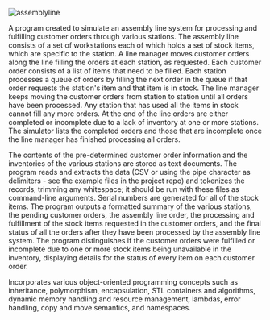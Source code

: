 ![assemblyline](https://github.com/user-attachments/assets/3a9818c5-8486-4b5b-bdb8-25a62685f363)


A program created to simulate an assembly line system for processing and fulfilling customer orders through various stations. The assembly line consists of a set of workstations each of which holds a set of stock items, which are specific to the station. A line manager moves customer orders along the line filling the orders at each station, as requested. Each customer order consists of a list of items that need to be filled. Each station processes a queue of orders by filling the next order in the queue if that order requests the station's item and that item is in stock. The line manager keeps moving the customer orders from station to station until all orders have been processed. Any station that has used all the items in stock cannot fill any more orders. At the end of the line orders are either completed or incomplete due to a lack of inventory at one or more stations. The simulator lists the completed orders and those that are incomplete once the line manager has finished processing all orders.

The contents of the pre-determined customer order information and the inventories of the various stations are stored as text documents. The program reads and extracts the data (CSV or using the pipe character as delimiters - see the example files in the project repo) and tokenizes the records, trimming any whitespace; it should be run with these files as command-line arguments. Serial numbers are generated for all of the stock items. The program outputs a formatted summary of the various stations, the pending customer orders, the assembly line order, the processing and fulfillment of the stock items requested in the customer orders, and the final status of all the orders after they have been processed by the assembly line system. The program distinguishes if the customer orders were fulfilled or incomplete due to one or more stock items being unavailable in the inventory, displaying details for the status of every item on each customer order.

Incorporates various object-oriented programming concepts such as inheritance, polymorphism, encapsulation, STL containers and algorithms, dynamic memory handling and resource management, lambdas, error handling, copy and move semantics, and namespaces.  
